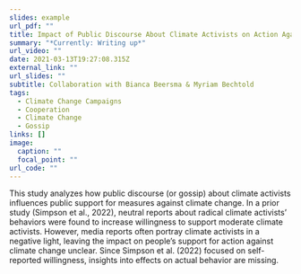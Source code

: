 ```yaml
---
slides: example
url_pdf: ""
title: Impact of Public Discourse About Climate Activists on Action Against Climate Change.
summary: "*Currently: Writing up*"
url_video: ""
date: 2021-03-13T19:27:08.315Z
external_link: ""
url_slides: ""
subtitle: Collaboration with Bianca Beersma & Myriam Bechtold
tags:
  - Climate Change Campaigns
  - Cooperation
  - Climate Change
  - Gossip
links: []
image:
  caption: ""
  focal_point: ""
url_code: ""
---
```

This study analyzes how public discourse (or gossip) about climate activists influences public support for measures against climate change.
In a prior study (Simpson et al., 2022), neutral reports about radical climate activists’ behaviors were found to increase willingness to support moderate climate activists. However, media reports often portray climate activists in a negative light, leaving the impact on people’s support for action against climate change unclear. Since Simpson et al. (2022) focused on self-reported willingness, insights into effects on actual behavior are missing.
